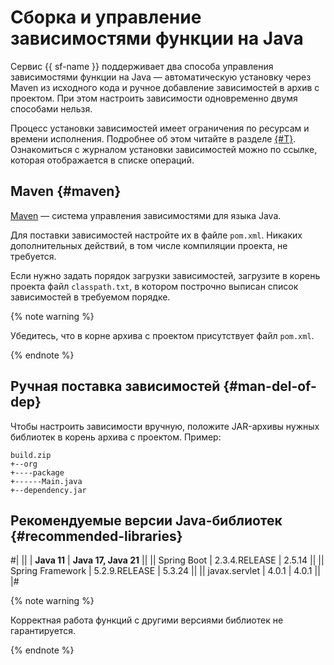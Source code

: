 # Сборка и управление зависимостями функции на Java

Сервис {{ sf-name }} поддерживает два способа управления зависимостями функции на Java — автоматическую установку через Maven из исходного кода и ручное добавление зависимостей в архив с проектом. При этом настроить зависимости одновременно двумя способами нельзя.

Процесс установки зависимостей имеет ограничения по ресурсам и времени исполнения. Подробнее об этом читайте в разделе [{#T}](../../concepts/limits.md). Ознакомиться с журналом установки зависимостей можно по ссылке, которая отображается в списке операций.

## Maven {#maven}

[Maven](https://maven.apache.org/) — система управления зависимостями для языка Java.

Для поставки зависимостей настройте их в файле `pom.xml`. Никаких дополнительных действий, в том числе компиляции проекта, не требуется.

Если нужно задать порядок загрузки зависимостей, загрузите в корень проекта файл `classpath.txt`, в котором построчно выписан список зависимостей в требуемом порядке.

{% note warning %}

Убедитесь, что в корне архива с проектом присутствует файл `pom.xml`.

{% endnote %}

## Ручная поставка зависимостей {#man-del-of-dep}

Чтобы настроить зависимости вручную, положите JAR-архивы нужных библиотек в корень архива с проектом. Пример:

```
build.zip
+--org
+----package
+------Main.java
+--dependency.jar
```

## Рекомендуемые версии Java-библиотек {#recommended-libraries}

#|
||                  | **Java 11**       | **Java 17, Java 21** ||
|| Spring Boot      | 2.3.4.RELEASE     | 2.5.14               ||
|| Spring Framework | 5.2.9.RELEASE     | 5.3.24               ||
|| javax.servlet    | 4.0.1             | 4.0.1                ||
|#

{% note warning %}

Корректная работа функций с другими версиями библиотек не гарантируется.

{% endnote %}
